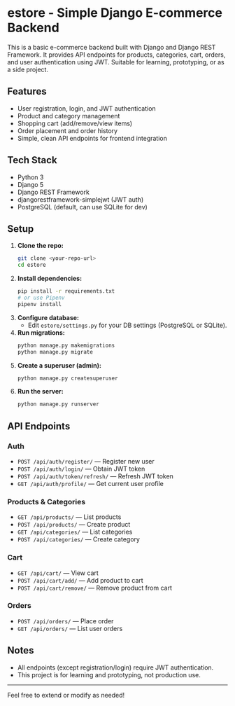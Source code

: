 # estore - Simple Django E-commerce Backend

This is a basic e-commerce backend built with Django and Django REST Framework. It provides API endpoints for products, categories, cart, orders, and user authentication using JWT. Suitable for learning, prototyping, or as a side project.

## Features
- User registration, login, and JWT authentication
- Product and category management
- Shopping cart (add/remove/view items)
- Order placement and order history
- Simple, clean API endpoints for frontend integration

## Tech Stack
- Python 3
- Django 5
- Django REST Framework
- djangorestframework-simplejwt (JWT auth)
- PostgreSQL (default, can use SQLite for dev)

## Setup
1. **Clone the repo:**
   ```sh
   git clone <your-repo-url>
   cd estore
   ```
2. **Install dependencies:**
   ```sh
   pip install -r requirements.txt
   # or use Pipenv
   pipenv install
   ```
3. **Configure database:**
   - Edit `estore/settings.py` for your DB settings (PostgreSQL or SQLite).
4. **Run migrations:**
   ```sh
   python manage.py makemigrations
   python manage.py migrate
   ```
5. **Create a superuser (admin):**
   ```sh
   python manage.py createsuperuser
   ```
6. **Run the server:**
   ```sh
   python manage.py runserver
   ```

## API Endpoints
### Auth
- `POST /api/auth/register/` — Register new user
- `POST /api/auth/login/` — Obtain JWT token
- `POST /api/auth/token/refresh/` — Refresh JWT token
- `GET /api/auth/profile/` — Get current user profile

### Products & Categories
- `GET /api/products/` — List products
- `POST /api/products/` — Create product
- `GET /api/categories/` — List categories
- `POST /api/categories/` — Create category

### Cart
- `GET /api/cart/` — View cart
- `POST /api/cart/add/` — Add product to cart
- `POST /api/cart/remove/` — Remove product from cart

### Orders
- `POST /api/orders/` — Place order
- `GET /api/orders/` — List user orders

## Notes
- All endpoints (except registration/login) require JWT authentication.
- This project is for learning and prototyping, not production use.

---

Feel free to extend or modify as needed! 